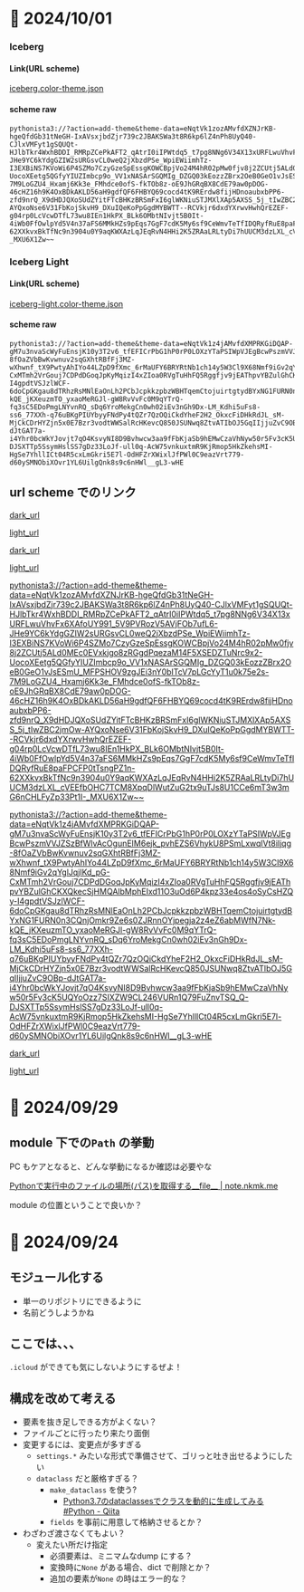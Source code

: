 # 📝 2024/10/01


### Iceberg

#### Link(URL scheme)

[iceberg.color-theme.json](https://tinyurl.com/2daunt65)

#### scheme raw

```
pythonista3://?action=add-theme&theme-data=eNqtVk1zozAMvfdXZNJrKB-hgeQfdGb31tNeGH-IxAVsxjbdZjr739c2JBAKSWa3t8R6kp6lZ4nPh8UyQ40-CJlxVMFyt1gSQUQt-HJlbTkr4WxhBDDI_RMRpZCePkAFT2_qAtrI0iIPWtdq5_t7pg8NNg6V34X13xURFLwuVhvFx6XAfoUY991_5V9PVRozV5AVjFOb7ufL6-JHe9YC6kYdgGZIW2sURGsvCL0weQ2jXbzdPSe_WpiEWiimhTz-I3EXBiNS7KVoWi6P4SZMo7CzyGzeSpEssgKOWCBpjVo24M4hR02pMw0fjv8j2ZCUtj5ALd0MEc0EVxkjgo8zRGgdPqezaM14F5XSEDZTuNrc9x2-UocoXEetg5QGfyYIUZImbcp9o_VV1xNASArSGQMIg_DZGQ03kEozzZBrx2OeB0GeO1vJsESmU_MFPSHOV9zgJEi3nY0bITcV7pLGcYyT1u0k75e2s-7M9LoGZU4_Hxamj6Kk3e_FMhdce0ofS-fkTOb8z-oE9JhGRqBX8CdE79aw0pDOG-46cHZ16h9K4OxBDkAKLD56aH9gdfQF6FHBYQ69cocd4tK9RErdw8fijHDnoaubxbPP6-zfd9nrQ_X9dHDJQXoSUdZYitFTcBHKzBRSmFxI6glWKNiuSTJMXlXAp5AXSS_5j_tIwZBC2jmOw-AYQxoNse6V31FbKojSkvH9_DXuIQeKoPpGgdMYBWTT--RCVkjr6dxdYXrwvHwhQrEZEF-g04rp0LcVcwDTfL73wu8IEn1HkPX_BLk6OMbtNIvjt5B0It-4iWb0FfOwlpYd5V4n37aFS6MMkHZs9pEqs7GgF7cdK5My6sf9CeWmvTeTfIDQRyfRuE8paFPCFP0tTsngPZ1n-62XXkvxBkTfNc9n3904u0Y9aqKWXAzLqJEqRvN4HHi2K5ZRAaLRLtyDi7hUUCM3dzLXL_cVEEfbOHC7TCM8XpqDlWutZuG2tx9uTJs8U1CCe6mT3w3mG6nCHLFyZp33Pt1I-_MXU6X1Zw~~
```




### Iceberg Light

#### Link(URL scheme)

[iceberg-light.color-theme.json](https://tinyurl.com/29c5td79)

#### scheme raw

```
pythonista3://?action=add-theme&theme-data=eNqtVk1z4jAMvfdXMPRKGiDQAP-gM7u3nvaScWyFuEnsjK10y3T2v6_tfEFICrPbG1hP0rP0LOXzYTaPSIWpVJEgBcwPszmVVJZSzBfWlvAcOgunEIM6ejk_pvhEZS6VhykU8PSmLxwqlVt8iljqg-8fOaZVbBwKvwnuv2sqGXhtRBfFj3MZ-wXhwnf_tX9PwtyAhIYo44LZpD9fXmc_6rMaUFY6BRYRtNb1ch14y5W3Cl9X68Nmf9iGv2qYglJqjlKd_pG-CxMTmh2VrGouj7CDPdDGoqJpKyMqizI4xZIoa0RVgTuHhFQ5Rggfjv9jEAThpvYBZulGhCKXQkecSjHMQAlbMphEIxd11O3uOd6P4kpz33e4os4oSyCsHZQy-I4gpdtVSJzlWCF-6doCpGKgau8dTRhzRsMNlEaOnLh2PCbJcpkkzpbzWBHTqemCtojuirtgtydBYxNG1FURN0n3CQnjOmkr9Ze6s0ZJRnnOYjpegja2z4eZ6abMWfN7Nk-kQE_jKXeuzmTO_yxaoMeRGJl-gW8RvVvFc0M9qYTrQ-fq3sC5EDoPmgLNYvnRQ_sDq6YroMekgCn0wh02iEv3nGh9Dx-LM_Kdhi5uFs8-ss6_77XXh-q76uBKgPIUYbyyFNdPy4tQZr7QzOQiCkdYheF2H2_OkxcFiDHkRdJL_sM-MjCkCDrHYZjn5x0E7Bzr3vodtWWSalRcHKevcQ850JSUNwq8ZtvATIbOJ5GqIIjjuZvC9OBp-dJtGAT7a-i4Yhr0bcWkYJovjt7qO4KsvyNI8D9Bvhwcw3aa9fFbKjaSb9hEMwCzaVhNyw50r5Fv3cK5UQYoOzz7SIXZW9CL246VURn1Q79FuZnvTSQ_Q-DJSXTTp5SsymHslSS7gDz33LoJf-ull0q-AcW75vnkuxtmR9KjRmop5HkZkehsMI-HgSe7YhllICt04R5cxLmGkri5E7l-OdHFZrXWixlJfPWl0C9eazVrt779-d60ySMNObiXOvr1YL6UilgQnk8s9c6nHWl__gL3-wHE
```









## url scheme でのリンク


[dark_url](https://tinyurl.com/2daunt65)


[light_url](https://tinyurl.com/29c5td79)






<a href="pythonista3://?action=add-theme&theme-data=eNqtVk1zozAMvfdXZNJrKB-hgeQfdGb31tNeGH-IxAVsxjbdZjr739c2JBAKSWa3t8R6kp6lZ4nPh8UyQ40-CJlxVMFyt1gSQUQt-HJlbTkr4WxhBDDI_RMRpZCePkAFT2_qAtrI0iIPWtdq5_t7pg8NNg6V34X13xURFLwuVhvFx6XAfoUY991_5V9PVRozV5AVjFOb7ufL6-JHe9YC6kYdgGZIW2sURGsvCL0weQ2jXbzdPSe_WpiEWiimhTz-I3EXBiNS7KVoWi6P4SZMo7CzyGzeSpEssgKOWCBpjVo24M4hR02pMw0fjv8j2ZCUtj5ALd0MEc0EVxkjgo8zRGgdPqezaM14F5XSEDZTuNrc9x2-UocoXEetg5QGfyYIUZImbcp9o_VV1xNASArSGQMIg_DZGQ03kEozzZBrx2OeB0GeO1vJsESmU_MFPSHOV9zgJEi3nY0bITcV7pLGcYyT1u0k75e2s-7M9LoGZU4_Hxamj6Kk3e_FMhdce0ofS-fkTOb8z-oE9JhGRqBX8CdE79aw0pDOG-46cHZ16h9K4OxBDkAKLD56aH9gdfQF6FHBYQ69cocd4tK9RErdw8fijHDnoaubxbPP6-zfd9nrQ_X9dHDJQXoSUdZYitFTcBHKzBRSmFxI6glWKNiuSTJMXlXAp5AXSS_5j_tIwZBC2jmOw-AYQxoNse6V31FbKojSkvH9_DXuIQeKoPpGgdMYBWTT--RCVkjr6dxdYXrwvHwhQrEZEF-g04rp0LcVcwDTfL73wu8IEn1HkPX_BLk6OMbtNIvjt5B0It-4iWb0FfOwlpYd5V4n37aFS6MMkHZs9pEqs7GgF7cdK5My6sf9CeWmvTeTfIDQRyfRuE8paFPCFP0tTsngPZ1n-62XXkvxBkTfNc9n3904u0Y9aqKWXAzLqJEqRvN4HHi2K5ZRAaLRLtyDi7hUUCM3dzLXL_cVEEfbOHC7TCM8XpqDlWutZuG2tx9uTJs8U1CCe6mT3w3mG6nCHLFyZp33Pt1I-_MXU6X1Zw~~">dark_url</a>


<a href="pythonista3://?action=add-theme&theme-data=eNqtVk1z4jAMvfdXMPRKGiDQAP-gM7u3nvaScWyFuEnsjK10y3T2v6_tfEFICrPbG1hP0rP0LOXzYTaPSIWpVJEgBcwPszmVVJZSzBfWlvAcOgunEIM6ejk_pvhEZS6VhykU8PSmLxwqlVt8iljqg-8fOaZVbBwKvwnuv2sqGXhtRBfFj3MZ-wXhwnf_tX9PwtyAhIYo44LZpD9fXmc_6rMaUFY6BRYRtNb1ch14y5W3Cl9X68Nmf9iGv2qYglJqjlKd_pG-CxMTmh2VrGouj7CDPdDGoqJpKyMqizI4xZIoa0RVgTuHhFQ5Rggfjv9jEAThpvYBZulGhCKXQkecSjHMQAlbMphEIxd11O3uOd6P4kpz33e4os4oSyCsHZQy-I4gpdtVSJzlWCF-6doCpGKgau8dTRhzRsMNlEaOnLh2PCbJcpkkzpbzWBHTqemCtojuirtgtydBYxNG1FURN0n3CQnjOmkr9Ze6s0ZJRnnOYjpegja2z4eZ6abMWfN7Nk-kQE_jKXeuzmTO_yxaoMeRGJl-gW8RvVvFc0M9qYTrQ-fq3sC5EDoPmgLNYvnRQ_sDq6YroMekgCn0wh02iEv3nGh9Dx-LM_Kdhi5uFs8-ss6_77XXh-q76uBKgPIUYbyyFNdPy4tQZr7QzOQiCkdYheF2H2_OkxcFiDHkRdJL_sM-MjCkCDrHYZjn5x0E7Bzr3vodtWWSalRcHKevcQ850JSUNwq8ZtvATIbOJ5GqIIjjuZvC9OBp-dJtGAT7a-i4Yhr0bcWkYJovjt7qO4KsvyNI8D9Bvhwcw3aa9fFbKjaSb9hEMwCzaVhNyw50r5Fv3cK5UQYoOzz7SIXZW9CL246VURn1Q79FuZnvTSQ_Q-DJSXTTp5SsymHslSS7gDz33LoJf-ull0q-AcW75vnkuxtmR9KjRmop5HkZkehsMI-HgSe7YhllICt04R5cxLmGkri5E7l-OdHFZrXWixlJfPWl0C9eazVrt779-d60ySMNObiXOvr1YL6UilgQnk8s9c6nHWl__gL3-wHE">light_url</a>






<pythonista3://?action=add-theme&theme-data=eNqtVk1zozAMvfdXZNJrKB-hgeQfdGb31tNeGH-IxAVsxjbdZjr739c2JBAKSWa3t8R6kp6lZ4nPh8UyQ40-CJlxVMFyt1gSQUQt-HJlbTkr4WxhBDDI_RMRpZCePkAFT2_qAtrI0iIPWtdq5_t7pg8NNg6V34X13xURFLwuVhvFx6XAfoUY991_5V9PVRozV5AVjFOb7ufL6-JHe9YC6kYdgGZIW2sURGsvCL0weQ2jXbzdPSe_WpiEWiimhTz-I3EXBiNS7KVoWi6P4SZMo7CzyGzeSpEssgKOWCBpjVo24M4hR02pMw0fjv8j2ZCUtj5ALd0MEc0EVxkjgo8zRGgdPqezaM14F5XSEDZTuNrc9x2-UocoXEetg5QGfyYIUZImbcp9o_VV1xNASArSGQMIg_DZGQ03kEozzZBrx2OeB0GeO1vJsESmU_MFPSHOV9zgJEi3nY0bITcV7pLGcYyT1u0k75e2s-7M9LoGZU4_Hxamj6Kk3e_FMhdce0ofS-fkTOb8z-oE9JhGRqBX8CdE79aw0pDOG-46cHZ16h9K4OxBDkAKLD56aH9gdfQF6FHBYQ69cocd4tK9RErdw8fijHDnoaubxbPP6-zfd9nrQ_X9dHDJQXoSUdZYitFTcBHKzBRSmFxI6glWKNiuSTJMXlXAp5AXSS_5j_tIwZBC2jmOw-AYQxoNse6V31FbKojSkvH9_DXuIQeKoPpGgdMYBWTT--RCVkjr6dxdYXrwvHwhQrEZEF-g04rp0LcVcwDTfL73wu8IEn1HkPX_BLk6OMbtNIvjt5B0It-4iWb0FfOwlpYd5V4n37aFS6MMkHZs9pEqs7GgF7cdK5My6sf9CeWmvTeTfIDQRyfRuE8paFPCFP0tTsngPZ1n-62XXkvxBkTfNc9n3904u0Y9aqKWXAzLqJEqRvN4HHi2K5ZRAaLRLtyDi7hUUCM3dzLXL_cVEEfbOHC7TCM8XpqDlWutZuG2tx9uTJs8U1CCe6mT3w3mG6nCHLFyZp33Pt1I-_MXU6X1Zw~~>


<pythonista3://?action=add-theme&theme-data=eNqtVk1z4jAMvfdXMPRKGiDQAP-gM7u3nvaScWyFuEnsjK10y3T2v6_tfEFICrPbG1hP0rP0LOXzYTaPSIWpVJEgBcwPszmVVJZSzBfWlvAcOgunEIM6ejk_pvhEZS6VhykU8PSmLxwqlVt8iljqg-8fOaZVbBwKvwnuv2sqGXhtRBfFj3MZ-wXhwnf_tX9PwtyAhIYo44LZpD9fXmc_6rMaUFY6BRYRtNb1ch14y5W3Cl9X68Nmf9iGv2qYglJqjlKd_pG-CxMTmh2VrGouj7CDPdDGoqJpKyMqizI4xZIoa0RVgTuHhFQ5Rggfjv9jEAThpvYBZulGhCKXQkecSjHMQAlbMphEIxd11O3uOd6P4kpz33e4os4oSyCsHZQy-I4gpdtVSJzlWCF-6doCpGKgau8dTRhzRsMNlEaOnLh2PCbJcpkkzpbzWBHTqemCtojuirtgtydBYxNG1FURN0n3CQnjOmkr9Ze6s0ZJRnnOYjpegja2z4eZ6abMWfN7Nk-kQE_jKXeuzmTO_yxaoMeRGJl-gW8RvVvFc0M9qYTrQ-fq3sC5EDoPmgLNYvnRQ_sDq6YroMekgCn0wh02iEv3nGh9Dx-LM_Kdhi5uFs8-ss6_77XXh-q76uBKgPIUYbyyFNdPy4tQZr7QzOQiCkdYheF2H2_OkxcFiDHkRdJL_sM-MjCkCDrHYZjn5x0E7Bzr3vodtWWSalRcHKevcQ850JSUNwq8ZtvATIbOJ5GqIIjjuZvC9OBp-dJtGAT7a-i4Yhr0bcWkYJovjt7qO4KsvyNI8D9Bvhwcw3aa9fFbKjaSb9hEMwCzaVhNyw50r5Fv3cK5UQYoOzz7SIXZW9CL246VURn1Q79FuZnvTSQ_Q-DJSXTTp5SsymHslSS7gDz33LoJf-ull0q-AcW75vnkuxtmR9KjRmop5HkZkehsMI-HgSe7YhllICt04R5cxLmGkri5E7l-OdHFZrXWixlJfPWl0C9eazVrt779-d60ySMNObiXOvr1YL6UilgQnk8s9c6nHWl__gL3-wHE>






[dark_url](pythonista3://?action=add-theme&theme-data=eNqtVk1zozAMvfdXZNJrKB-hgeQfdGb31tNeGH-IxAVsxjbdZjr739c2JBAKSWa3t8R6kp6lZ4nPh8UyQ40-CJlxVMFyt1gSQUQt-HJlbTkr4WxhBDDI_RMRpZCePkAFT2_qAtrI0iIPWtdq5_t7pg8NNg6V34X13xURFLwuVhvFx6XAfoUY991_5V9PVRozV5AVjFOb7ufL6-JHe9YC6kYdgGZIW2sURGsvCL0weQ2jXbzdPSe_WpiEWiimhTz-I3EXBiNS7KVoWi6P4SZMo7CzyGzeSpEssgKOWCBpjVo24M4hR02pMw0fjv8j2ZCUtj5ALd0MEc0EVxkjgo8zRGgdPqezaM14F5XSEDZTuNrc9x2-UocoXEetg5QGfyYIUZImbcp9o_VV1xNASArSGQMIg_DZGQ03kEozzZBrx2OeB0GeO1vJsESmU_MFPSHOV9zgJEi3nY0bITcV7pLGcYyT1u0k75e2s-7M9LoGZU4_Hxamj6Kk3e_FMhdce0ofS-fkTOb8z-oE9JhGRqBX8CdE79aw0pDOG-46cHZ16h9K4OxBDkAKLD56aH9gdfQF6FHBYQ69cocd4tK9RErdw8fijHDnoaubxbPP6-zfd9nrQ_X9dHDJQXoSUdZYitFTcBHKzBRSmFxI6glWKNiuSTJMXlXAp5AXSS_5j_tIwZBC2jmOw-AYQxoNse6V31FbKojSkvH9_DXuIQeKoPpGgdMYBWTT--RCVkjr6dxdYXrwvHwhQrEZEF-g04rp0LcVcwDTfL73wu8IEn1HkPX_BLk6OMbtNIvjt5B0It-4iWb0FfOwlpYd5V4n37aFS6MMkHZs9pEqs7GgF7cdK5My6sf9CeWmvTeTfIDQRyfRuE8paFPCFP0tTsngPZ1n-62XXkvxBkTfNc9n3904u0Y9aqKWXAzLqJEqRvN4HHi2K5ZRAaLRLtyDi7hUUCM3dzLXL_cVEEfbOHC7TCM8XpqDlWutZuG2tx9uTJs8U1CCe6mT3w3mG6nCHLFyZp33Pt1I-_MXU6X1Zw~~)


[light_url](pythonista3://?action=add-theme&theme-data=eNqtVk1z4jAMvfdXMPRKGiDQAP-gM7u3nvaScWyFuEnsjK10y3T2v6_tfEFICrPbG1hP0rP0LOXzYTaPSIWpVJEgBcwPszmVVJZSzBfWlvAcOgunEIM6ejk_pvhEZS6VhykU8PSmLxwqlVt8iljqg-8fOaZVbBwKvwnuv2sqGXhtRBfFj3MZ-wXhwnf_tX9PwtyAhIYo44LZpD9fXmc_6rMaUFY6BRYRtNb1ch14y5W3Cl9X68Nmf9iGv2qYglJqjlKd_pG-CxMTmh2VrGouj7CDPdDGoqJpKyMqizI4xZIoa0RVgTuHhFQ5Rggfjv9jEAThpvYBZulGhCKXQkecSjHMQAlbMphEIxd11O3uOd6P4kpz33e4os4oSyCsHZQy-I4gpdtVSJzlWCF-6doCpGKgau8dTRhzRsMNlEaOnLh2PCbJcpkkzpbzWBHTqemCtojuirtgtydBYxNG1FURN0n3CQnjOmkr9Ze6s0ZJRnnOYjpegja2z4eZ6abMWfN7Nk-kQE_jKXeuzmTO_yxaoMeRGJl-gW8RvVvFc0M9qYTrQ-fq3sC5EDoPmgLNYvnRQ_sDq6YroMekgCn0wh02iEv3nGh9Dx-LM_Kdhi5uFs8-ss6_77XXh-q76uBKgPIUYbyyFNdPy4tQZr7QzOQiCkdYheF2H2_OkxcFiDHkRdJL_sM-MjCkCDrHYZjn5x0E7Bzr3vodtWWSalRcHKevcQ850JSUNwq8ZtvATIbOJ5GqIIjjuZvC9OBp-dJtGAT7a-i4Yhr0bcWkYJovjt7qO4KsvyNI8D9Bvhwcw3aa9fFbKjaSb9hEMwCzaVhNyw50r5Fv3cK5UQYoOzz7SIXZW9CL246VURn1Q79FuZnvTSQ_Q-DJSXTTp5SsymHslSS7gDz33LoJf-ull0q-AcW75vnkuxtmR9KjRmop5HkZkehsMI-HgSe7YhllICt04R5cxLmGkri5E7l-OdHFZrXWixlJfPWl0C9eazVrt779-d60ySMNObiXOvr1YL6UilgQnk8s9c6nHWl__gL3-wHE)




# 📝 2024/09/29

## module 下での`Path` の挙動

PC もケアとなると、どんな挙動になるか確認は必要やな


[Pythonで実行中のファイルの場所(パス)を取得する__file__ | note.nkmk.me](https://note.nkmk.me/python-script-file-path/)

module の位置ということで良いか？


# 📝 2024/09/24


## モジュール化する

- 単一のリポジトリにできるように
- 名前どうしようかね


## ここでは、、、

`.icloud` ができても気にしないようにするぜよ！

## 構成を改めて考える

- 要素を抜き足しできる方がよくない？
- ファイルごとに行ったり来たり面倒
- 変更するには、変更点が多すぎる
  - `settings.*` みたいな形式で準備させて、ゴリっと吐き出せるようにしたい
  - `dataclass` だと厳格すぎる？
    - `make_dataclass` を使う?
      - [Python3.7のdataclassesでクラスを動的に生成してみる #Python - Qiita](https://qiita.com/zena/items/3056856c2c07d05f69e0)
    - `fields` を事前に用意して格納させるとか？
- わざわざ渡さなくてもよい？
  - 変えたい所だけ指定
    - 必須要素は、ミニマムなdump にする？
    - 変換時に`None` がある場合、dict で削除とか？
    - 追加の要素が`None` の時はエラー的な？


